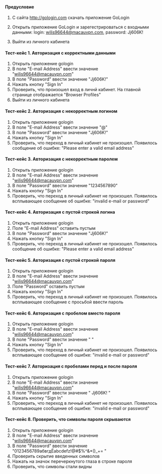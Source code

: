 #### Предусловие

1. С сайта http://gologin.com скачать приложение GoLogin
2. Открыть приложение GoLogin и зарегестрироваться с входными данными:
login: wilis96644@macauvpn.com, password: Jj606K!
   
3. Выйти из личного кабинета


#### Тест-кейс 1. Авторизация с корректными данными

1. Открыть приложение gologin
2. В поле "E-mail Address" ввести значение "wilis96644@macauvpn.com"
3. В поле "Password" ввести значение "Jj606K!"
4. Нажать кнопку "Sign In"
5. Проверить, что произошел вход в личнй кабинет. На главной странице отображается "Browser Profiles"
6. Выйти из личного кабинета 

#### Тест-кейс 2. Авторизация с некорректным логином

1. Открыть приложение gologin
2. В поле "E-mail Address" ввести значение "@"
3. В поле "Password" ввести значение "Jj606K!"
4. Нажать кнопку "Sign In"
5. Проверить, что переход в личный кабинет не произошел. 
Появилось сообщение об ошибке: "Please enter a valid email address"
   
#### Тест-кейс 3. Авторизация с некорректным паролем

1. Открыть приложение gologin
2. В поле "E-mail Address" ввести значение "wilis96644@macauvpn.com"
3. В поле "Password" ввести значение "1234567890"
4. Нажать кнопку "Sign In"
5. Проверить, что переход в личный кабинет не произошел. 
Появилось всплывающее сообщение об ошибке: "invalid e-mail or password"
   
#### Тест-кейс 4. Авторизация с пустой строкой логина

1. Открыть приложение gologin
2. Поле "E-mail Address" оставить пустым
3. В поле "Password" ввести значение "Jj606K!"
4. Нажать кнопку "Sign In"
5. Проверить, что переход в личный кабинет не произошел. 
Появилось сообщение об ошибке: "Please enter a valid email address"
   
#### Тест-кейс 5. Авторизация с пустой строкой пароля

1. Открыть приложение gologin
2. В поле "E-mail Address" ввести значение "wilis96644@macauvpn.com"
3. Поле "Password" оставить пустым
4. Нажать кнопку "Sign In"
5. Проверить, что переход в личный кабинет не произошел. 
Появилось всплывающее сообщение с просьбой ввести пароль 
   
#### Тест-кейс 6. Авторизация с пробелом вместо пароля

1. Открыть приложение gologin
2. В поле "E-mail Address" ввести значение "wilis96644@macauvpn.com"
3. В поле "Password" ввести значение " "
4. Нажать кнопку "Sign In"
5. Проверить, что переход в личный кабинет не произошел. 
Появилось всплывающее сообщение об ошибке: "invalid e-mail or password"
   
#### Тест-кейс 7. Авторизация с пробелами перед и после пароля

1. Открыть приложение gologin
2. В поле "E-mail Address" ввести значение "wilis96644@macauvpn.com"
3. В поле "Password" ввести значение " Jj606K! "
4. Нажать кнопку "Sign In"
5. Проверить, что переход в личный кабинет не произошел. 
Появилось всплывающее сообщение об ошибке: "invalid e-mail or password"
   
#### Тест-кейс 8. Проверить, что символы пароля скрываются

1. Открыть приложение gologin
2. В поле "E-mail Address" ввести значение "wilis96644@macauvpn.com"
3. В поле "Password" ввести значение "0123456789абвгдЁabcdefz!@#$%^&*()_+= "
4. Проверить скрытие введенных символов
5. Нажать на значок перечеркнутого глаза в строке пароля
6. Проверить, что символы стали видны

